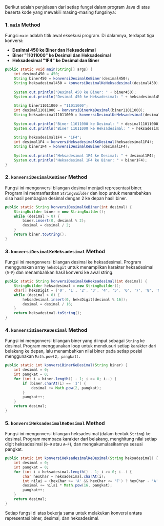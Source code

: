 Berikut adalah penjelasan dari setiap fungsi dalam program Java di atas beserta kode yang mewakili masing-masing fungsinya:

### 1. `main` Method
Fungsi `main` adalah titik awal eksekusi program. Di dalamnya, terdapat tiga konversi:
   - **Desimal 450 ke Biner dan Heksadesimal**
   - **Biner "11011000" ke Desimal dan Heksadesimal**
   - **Heksadesimal "1F4" ke Desimal dan Biner**

```java
public static void main(String[] args) {
    int desimal450 = 450;
    String biner450 = konversiDesimalKeBiner(desimal450);
    String heksadesimal450 = konversiDesimalKeHeksadesimal(desimal450);
    
    System.out.println("Desimal 450 ke Biner: " + biner450);
    System.out.println("Desimal 450 ke Heksadesimal: " + heksadesimal450);
    
    String biner11011000 = "11011000";
    int desimal11011000 = konversiBinerKeDesimal(biner11011000);
    String heksadesimal11011000 = konversiDesimalKeHeksadesimal(desimal11011000);
    
    System.out.println("Biner 11011000 ke Desimal: " + desimal11011000);
    System.out.println("Biner 11011000 ke Heksadesimal: " + heksadesimal11011000);
    
    String heksadesimal1F4 = "1F4";
    int desimal1F4 = konversiHeksadesimalKeDesimal(heksadesimal1F4);
    String biner1F4 = konversiDesimalKeBiner(desimal1F4);
    
    System.out.println("Heksadesimal 1F4 ke Desimal: " + desimal1F4);
    System.out.println("Heksadesimal 1F4 ke Biner: " + biner1F4);
}
```

### 2. `konversiDesimalKeBiner` Method
Fungsi ini mengonversi bilangan desimal menjadi representasi biner. Program ini memanfaatkan `StringBuilder` dan loop untuk menambahkan sisa hasil pembagian desimal dengan 2 ke depan hasil biner.

```java
public static String konversiDesimalKeBiner(int desimal) {
    StringBuilder biner = new StringBuilder();
    while (desimal > 0) {
        biner.insert(0, desimal % 2);
        desimal = desimal / 2;
    }
    return biner.toString();
}
```

### 3. `konversiDesimalKeHeksadesimal` Method
Fungsi ini mengonversi bilangan desimal ke heksadesimal. Program menggunakan array `heksDigit` untuk menampilkan karakter heksadesimal (`0–F`) dan menambahkan hasil konversi ke awal string.

```java
public static String konversiDesimalKeHeksadesimal(int desimal) {
    StringBuilder heksadesimal = new StringBuilder();
    char[] heksDigit = {'0', '1', '2', '3', '4', '5', '6', '7', '8', '9', 'A', 'B', 'C', 'D', 'E', 'F'};
    while (desimal > 0) {
        heksadesimal.insert(0, heksDigit[desimal % 16]);
        desimal = desimal / 16;
    }
    return heksadesimal.toString();
}
```

### 4. `konversiBinerKeDesimal` Method
Fungsi ini mengonversi bilangan biner yang diinput sebagai `String` ke desimal. Program menggunakan loop untuk menelusuri setiap karakter dari belakang ke depan, lalu menambahkan nilai biner pada setiap posisi menggunakan `Math.pow(2, pangkat)`.

```java
public static int konversiBinerKeDesimal(String biner) {
    int desimal = 0;
    int pangkat = 0;
    for (int i = biner.length() - 1; i >= 0; i--) {
        if (biner.charAt(i) == '1') {
            desimal += Math.pow(2, pangkat);
        }
        pangkat++;
    }
    return desimal;
}
```

### 5. `konversiHeksadesimalKeDesimal` Method
Fungsi ini mengonversi bilangan heksadesimal (dalam bentuk `String`) ke desimal. Program membaca karakter dari belakang, menghitung nilai setiap digit heksadesimal (`0–9` atau `A–F`), dan mengakumulasikannya sesuai pangkat.

```java
public static int konversiHeksadesimalKeDesimal(String heksadesimal) {
    int desimal = 0;
    int pangkat = 0;
    for (int i = heksadesimal.length() - 1; i >= 0; i--) {
        char hexChar = heksadesimal.charAt(i);
        int nilai = (hexChar >= 'A' && hexChar <= 'F') ? hexChar - 'A' + 10 : hexChar - '0';
        desimal += nilai * Math.pow(16, pangkat);
        pangkat++;
    }
    return desimal;
}
```

Setiap fungsi di atas bekerja sama untuk melakukan konversi antara representasi biner, desimal, dan heksadesimal.